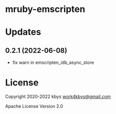 # mruby-emscripten

# Updates
## 0.2.1 (2022-06-08)
- fix warn in emscripten_idb_async_store

# License

Copyright 2020-2022 kbys <work4kbys@gmail.com>

Apache License Version 2.0

